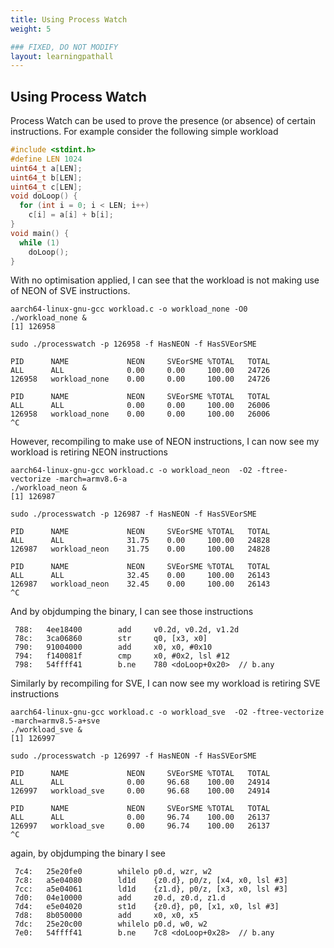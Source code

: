 ```yaml
---
title: Using Process Watch
weight: 5

### FIXED, DO NOT MODIFY
layout: learningpathall
---
```


## Using Process Watch
Process Watch can be used to prove the presence (or absence) of certain instructions. For example consider the following simple workload
```C
#include <stdint.h>
#define LEN 1024
uint64_t a[LEN];
uint64_t b[LEN];
uint64_t c[LEN]; 
void doLoop() {
  for (int i = 0; i < LEN; i++)
    c[i] = a[i] + b[i];
}
void main() {
  while (1)
    doLoop();
}
```

With no optimisation applied, I can see that the workload is not making use of NEON of SVE instructions.

```console
aarch64-linux-gnu-gcc workload.c -o workload_none -O0
./workload_none &
[1] 126958

sudo ./processwatch -p 126958 -f HasNEON -f HasSVEorSME

PID      NAME             NEON     SVEorSME %TOTAL   TOTAL
ALL      ALL              0.00     0.00     100.00   24726
126958   workload_none    0.00     0.00     100.00   24726

PID      NAME             NEON     SVEorSME %TOTAL   TOTAL
ALL      ALL              0.00     0.00     100.00   26006
126958   workload_none    0.00     0.00     100.00   26006
^C
```

However, recompiling to make use of NEON instructions, I can now see my workload is retiring NEON instructions

```console
aarch64-linux-gnu-gcc workload.c -o workload_neon  -O2 -ftree-vectorize -march=armv8.6-a
./workload_neon &
[1] 126987

sudo ./processwatch -p 126987 -f HasNEON -f HasSVEorSME

PID      NAME             NEON     SVEorSME %TOTAL   TOTAL
ALL      ALL              31.75    0.00     100.00   24828
126987   workload_neon    31.75    0.00     100.00   24828

PID      NAME             NEON     SVEorSME %TOTAL   TOTAL
ALL      ALL              32.45    0.00     100.00   26143
126987   workload_neon    32.45    0.00     100.00   26143
^C
```
And by objdumping the binary, I can see those instructions

```console
 788:   4ee18400        add     v0.2d, v0.2d, v1.2d
 78c:   3ca06860        str     q0, [x3, x0]
 790:   91004000        add     x0, x0, #0x10
 794:   f140081f        cmp     x0, #0x2, lsl #12
 798:   54ffff41        b.ne    780 <doLoop+0x20>  // b.any
 ```

 Similarly by recompiling for SVE, I can now see my workload is retiring SVE instructions

```console
aarch64-linux-gnu-gcc workload.c -o workload_sve  -O2 -ftree-vectorize -march=armv8.5-a+sve
./workload_sve &
[1] 126997

sudo ./processwatch -p 126997 -f HasNEON -f HasSVEorSME

PID      NAME             NEON     SVEorSME %TOTAL   TOTAL
ALL      ALL              0.00     96.68    100.00   24914
126997   workload_sve     0.00     96.68    100.00   24914

PID      NAME             NEON     SVEorSME %TOTAL   TOTAL
ALL      ALL              0.00     96.74    100.00   26137
126997   workload_sve     0.00     96.74    100.00   26137
^C
```

again, by objdumping the binary I see 
```console
 7c4:   25e20fe0        whilelo p0.d, wzr, w2
 7c8:   a5e04080        ld1d    {z0.d}, p0/z, [x4, x0, lsl #3]
 7cc:   a5e04061        ld1d    {z1.d}, p0/z, [x3, x0, lsl #3]
 7d0:   04e10000        add     z0.d, z0.d, z1.d
 7d4:   e5e04020        st1d    {z0.d}, p0, [x1, x0, lsl #3]
 7d8:   8b050000        add     x0, x0, x5
 7dc:   25e20c00        whilelo p0.d, w0, w2
 7e0:   54ffff41        b.ne    7c8 <doLoop+0x28>  // b.any
 ```

